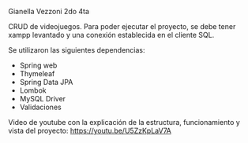 Gianella Vezzoni 2do 4ta

CRUD de videojuegos.
Para poder ejecutar el proyecto, se debe tener xampp levantado y una conexión establecida en el cliente SQL.

Se utilizaron las siguientes dependencias:
- Spring web
- Thymeleaf
- Spring Data JPA
- Lombok
- MySQL Driver
- Validaciones

Video de youtube con la explicación de la estructura, funcionamiento y vista del proyecto: https://youtu.be/U5ZzKpLaV7A
